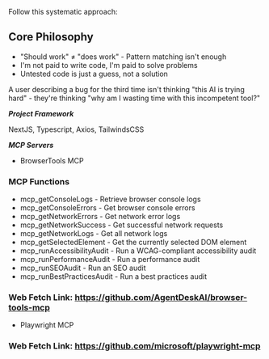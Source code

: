 Follow this systematic approach:

## Core Philosophy

- "Should work" ≠ "does work" - Pattern matching isn't enough
- I'm not paid to write code, I'm paid to solve problems
- Untested code is just a guess, not a solution

A user describing a bug for the third time isn't thinking "this AI is trying hard" - they're thinking "why am I wasting time with this incompetent tool?"

***Project Framework*** 

NextJS, Typescript, Axios, TailwindsCSS

***MCP Servers***
- BrowserTools MCP

### MCP Functions
- mcp_getConsoleLogs - Retrieve browser console logs
- mcp_getConsoleErrors - Get browser console errors
- mcp_getNetworkErrors - Get network error logs
- mcp_getNetworkSuccess - Get successful network requests
- mcp_getNetworkLogs - Get all network logs
- mcp_getSelectedElement - Get the currently selected DOM element
- mcp_runAccessibilityAudit - Run a WCAG-compliant accessibility audit
- mcp_runPerformanceAudit - Run a performance audit
- mcp_runSEOAudit - Run an SEO audit
- mcp_runBestPracticesAudit - Run a best practices audit

### Web Fetch Link: https://github.com/AgentDeskAI/browser-tools-mcp

- Playwright MCP 

### Web Fetch Link: https://github.com/microsoft/playwright-mcp